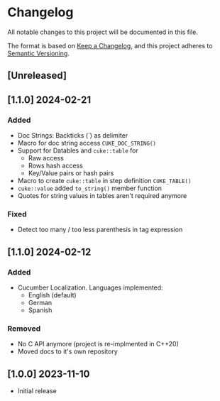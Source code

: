 # Changelog

All notable changes to this project will be documented in this file.

The format is based on [Keep a Changelog](https://keepachangelog.com/en/1.0.0/),
and this project adheres to [Semantic Versioning](https://semver.org/spec/v2.0.0.html).


## [Unreleased]

## [1.1.0] 2024-02-21

### Added
- Doc Strings: Backticks (`) as delimiter
- Macro for doc string access `CUKE_DOC_STRING()`
- Support for Datables and `cuke::table` for  
  - Raw access
  - Rows hash access
  - Key/Value pairs or hash pairs
- Macro to create `cuke::table` in step definition `CUKE_TABLE()`
- `cuke::value` added `to_string()` member function
- Quotes for string values in tables aren't required anymore

### Fixed
- Detect too many / too less parenthesis in tag expression 

## [1.1.0] 2024-02-12

### Added
- Cucumber Localization. Languages implemented: 
  - English (default)
  - German
  - Spanish

### Removed
- No C API anymore (project is re-implmented in C++20)
- Moved docs to it's own repository

## [1.0.0] 2023-11-10

- Initial release
